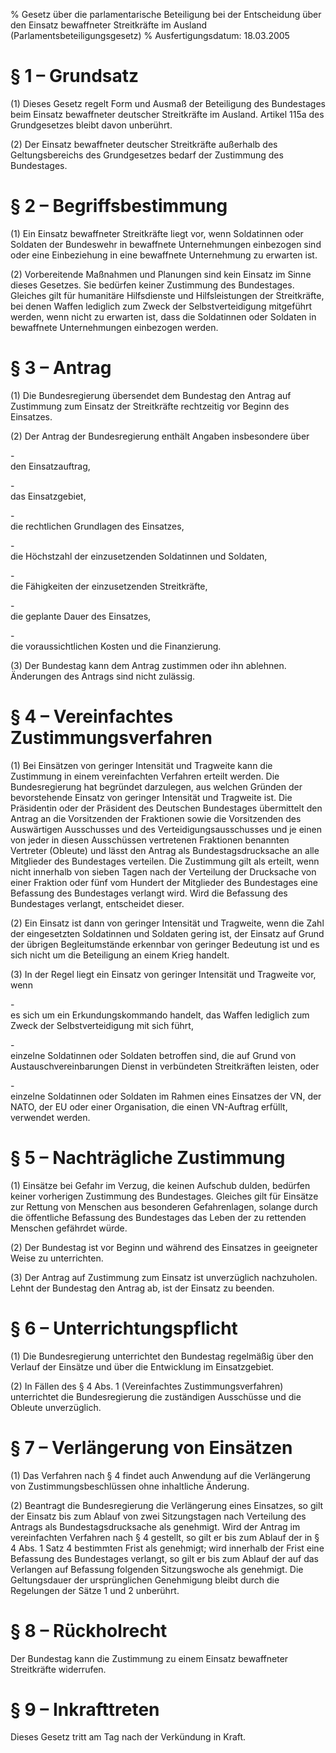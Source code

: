 % Gesetz über die parlamentarische Beteiligung bei der Entscheidung über den Einsatz bewaffneter Streitkräfte im Ausland  (Parlamentsbeteiligungsgesetz)
% Ausfertigungsdatum: 18.03.2005
 
# § 1 – Grundsatz

(1) Dieses Gesetz regelt Form und Ausmaß der Beteiligung des Bundestages beim Einsatz bewaffneter deutscher Streitkräfte im Ausland. Artikel 115a des Grundgesetzes bleibt davon unberührt.

(2) Der Einsatz bewaffneter deutscher Streitkräfte außerhalb des Geltungsbereichs des Grundgesetzes bedarf der Zustimmung des Bundestages.

# § 2 – Begriffsbestimmung

(1) Ein Einsatz bewaffneter Streitkräfte liegt vor, wenn Soldatinnen oder Soldaten der Bundeswehr in bewaffnete Unternehmungen einbezogen sind oder eine Einbeziehung in eine bewaffnete Unternehmung zu erwarten ist.

(2) Vorbereitende Maßnahmen und Planungen sind kein Einsatz im Sinne dieses Gesetzes. Sie bedürfen keiner Zustimmung des Bundestages. Gleiches gilt für humanitäre Hilfsdienste und Hilfsleistungen der Streitkräfte, bei denen Waffen lediglich zum Zweck der Selbstverteidigung mitgeführt werden, wenn nicht zu erwarten ist, dass die Soldatinnen oder Soldaten in bewaffnete Unternehmungen einbezogen werden.

# § 3 – Antrag

(1) Die Bundesregierung übersendet dem Bundestag den Antrag auf Zustimmung zum Einsatz der Streitkräfte rechtzeitig vor Beginn des Einsatzes.

(2) Der Antrag der Bundesregierung enthält Angaben insbesondere über

\-  
den Einsatzauftrag,

\-  
das Einsatzgebiet,

\-  
die rechtlichen Grundlagen des Einsatzes,

\-  
die Höchstzahl der einzusetzenden Soldatinnen und Soldaten,

\-  
die Fähigkeiten der einzusetzenden Streitkräfte,

\-  
die geplante Dauer des Einsatzes,

\-  
die voraussichtlichen Kosten und die Finanzierung.

(3) Der Bundestag kann dem Antrag zustimmen oder ihn ablehnen. Änderungen des Antrags sind nicht zulässig.

# § 4 – Vereinfachtes Zustimmungsverfahren

(1) Bei Einsätzen von geringer Intensität und Tragweite kann die Zustimmung in einem vereinfachten Verfahren erteilt werden. Die Bundesregierung hat begründet darzulegen, aus welchen Gründen der bevorstehende Einsatz von geringer Intensität und Tragweite ist. Die Präsidentin oder der Präsident des Deutschen Bundestages übermittelt den Antrag an die Vorsitzenden der Fraktionen sowie die Vorsitzenden des Auswärtigen Ausschusses und des Verteidigungsausschusses und je einen von jeder in diesen Ausschüssen vertretenen Fraktionen benannten Vertreter (Obleute) und lässt den Antrag als Bundestagsdrucksache an alle Mitglieder des Bundestages verteilen. Die Zustimmung gilt als erteilt, wenn nicht innerhalb von sieben Tagen nach der Verteilung der Drucksache von einer Fraktion oder fünf vom Hundert der Mitglieder des Bundestages eine Befassung des Bundestages verlangt wird. Wird die Befassung des Bundestages verlangt, entscheidet dieser.

(2) Ein Einsatz ist dann von geringer Intensität und Tragweite, wenn die Zahl der eingesetzten Soldatinnen und Soldaten gering ist, der Einsatz auf Grund der übrigen Begleitumstände erkennbar von geringer Bedeutung ist und es sich nicht um die Beteiligung an einem Krieg handelt.

(3) In der Regel liegt ein Einsatz von geringer Intensität und Tragweite vor, wenn

\-  
es sich um ein Erkundungskommando handelt, das Waffen lediglich zum Zweck der Selbstverteidigung mit sich führt,

\-  
einzelne Soldatinnen oder Soldaten betroffen sind, die auf Grund von Austauschvereinbarungen Dienst in verbündeten Streitkräften leisten, oder

\-  
einzelne Soldatinnen oder Soldaten im Rahmen eines Einsatzes der VN, der NATO, der EU oder einer Organisation, die einen VN-Auftrag erfüllt, verwendet werden.

# § 5 – Nachträgliche Zustimmung

(1) Einsätze bei Gefahr im Verzug, die keinen Aufschub dulden, bedürfen keiner vorherigen Zustimmung des Bundestages. Gleiches gilt für Einsätze zur Rettung von Menschen aus besonderen Gefahrenlagen, solange durch die öffentliche Befassung des Bundestages das Leben der zu rettenden Menschen gefährdet würde.

(2) Der Bundestag ist vor Beginn und während des Einsatzes in geeigneter Weise zu unterrichten.

(3) Der Antrag auf Zustimmung zum Einsatz ist unverzüglich nachzuholen. Lehnt der Bundestag den Antrag ab, ist der Einsatz zu beenden.

# § 6 – Unterrichtungspflicht

(1) Die Bundesregierung unterrichtet den Bundestag regelmäßig über den Verlauf der Einsätze und über die Entwicklung im Einsatzgebiet.

(2) In Fällen des § 4 Abs. 1 (Vereinfachtes Zustimmungsverfahren) unterrichtet die Bundesregierung die zuständigen Ausschüsse und die Obleute unverzüglich.

# § 7 – Verlängerung von Einsätzen

(1) Das Verfahren nach § 4 findet auch Anwendung auf die Verlängerung von Zustimmungsbeschlüssen ohne inhaltliche Änderung.

(2) Beantragt die Bundesregierung die Verlängerung eines Einsatzes, so gilt der Einsatz bis zum Ablauf von zwei Sitzungstagen nach Verteilung des Antrags als Bundestagsdrucksache als genehmigt. Wird der Antrag im vereinfachten Verfahren nach § 4 gestellt, so gilt er bis zum Ablauf der in § 4 Abs. 1 Satz 4 bestimmten Frist als genehmigt; wird innerhalb der Frist eine Befassung des Bundestages verlangt, so gilt er bis zum Ablauf der auf das Verlangen auf Befassung folgenden Sitzungswoche als genehmigt. Die Geltungsdauer der ursprünglichen Genehmigung bleibt durch die Regelungen der Sätze 1 und 2 unberührt.

# § 8 – Rückholrecht

Der Bundestag kann die Zustimmung zu einem Einsatz bewaffneter Streitkräfte widerrufen.

# § 9 – Inkrafttreten

Dieses Gesetz tritt am Tag nach der Verkündung in Kraft.
